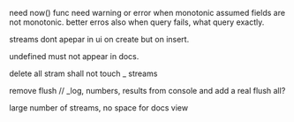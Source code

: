 need now() func
need warning or error when monotonic assumed fields are not monotonic. 
better erros also when query fails, what query exactly. 

streams dont apepar in ui on create but on insert.

undefined must not appear in docs.

delete all stram shall not touch _ streams

remove flush // _log, numbers, results from console and add a real flush all?

large number of streams, no space for docs view